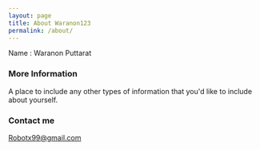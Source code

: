 ```yaml
---
layout: page
title: About Waranon123       
permalink: /about/
---
```


Name : Waranon Puttarat

### More Information

A place to include any other types of information that you'd like to include about yourself.

### Contact me

[Robotx99@gmail.com](mailto:robotx99@gmail.com)
